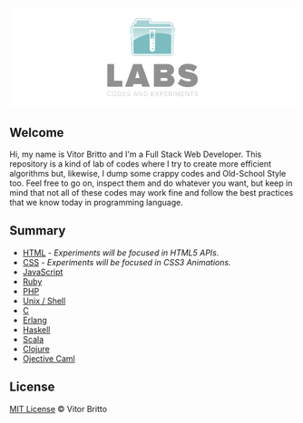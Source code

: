 ![Labs Logo](logo-labs.jpg "Labs")

## Welcome

Hi, my name is Vitor Britto and I'm a Full Stack Web Developer. This repository is a kind of lab of codes where I try to create more efficient algorithms but, likewise, I dump some crappy codes and Old-School Style too. Feel free to go on, inspect them and do whatever you want, but keep in mind that not all of these codes may work fine and follow the best practices that we know today in programming language.

## Summary

- [HTML](html/) - _Experiments will be focused in HTML5 APIs._
- [CSS](css/) - _Experiments will be focused in CSS3 Animations._
- [JavaScript](javascript/)
- [Ruby](ruby/)
- [PHP](php/)
- [Unix / Shell](unixshell/)
- [C](c/)
- [Erlang](erlang/)
- [Haskell](haskell/)
- [Scala](scala/)
- [Clojure](clojure/)
- [Ojective Caml](ocaml/)

## License

[MIT License](http://vitorbritto.mit-license.org/) © Vitor Britto

